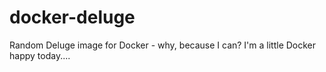 # docker-deluge

Random Deluge image for Docker - why, because I can? I'm a little Docker happy today....
